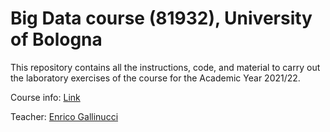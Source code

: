 # Big Data course (81932), University of Bologna

This repository contains all the instructions, code, and material to carry out the laboratory exercises of the course for the Academic Year 2021/22.

Course info: [Link](https://www.unibo.it/it/didattica/insegnamenti/insegnamento/2021/412684)

Teacher: [Enrico Gallinucci](https://www.unibo.it/sitoweb/enrico.gallinucci)